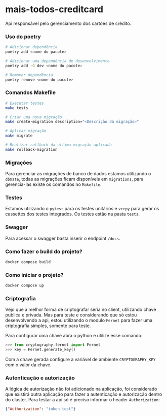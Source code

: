 # mais-todos-creditcard

Api responsável pelo gerenciamento dos cartões de crédito.

### Uso do poetry

```bash
# Adicionar dependência
poetry add <nome do pacote>

# Adicionar uma dependência de desenvolvimento
poetry add -G dev <nome do pacote>

# Remover dependência
poetry remove <nome do pacote>
```

### Comandos Makefile
```bash
# Executar testes
make tests

# Criar uma nova migração
make create-migration description="<Descrição da migração>"

# Aplicar migração
make migrate

# Realizar rollback da ultima migração aplicada
make rollback-migration
```

### Migrações

Para gerenciar as migrações de banco de dados estamos utilizando o `dbmate`,
todas as migrações ficam disponíveis em `migrations`, para gerencia-las existe os comandos no `Makefile`.


### Testes
Estamos utilizando o `pytest` para os testes unitários e `vcrpy` para gerar os cassettes dos testes integrados.
Os testes estão na pasta `tests`.

### Swagger
Para acessar o swagger basta inserir o endpoint `/docs`.

### Como fazer o build do projeto?
```bash
docker compose build
```

### Como iniciar o projeto?
```bash
docker compose up
```

### Criptografia
Vejo que a melhor forma de criptografar seria no client, utilizando chave publica e privada.
Mas para teste e considerando que só estou desenvolvendo a api, estou utilizando o modulo `Fernet` para fazer uma criptografia simples,
 somente para teste.

Para configurar uma chave abra o python e utilize esse comando:
```python
>>> from cryptography.fernet import Fernet
>>> key = Fernet.generate_key()
```
Com a chave gerada configure a variável de ambiente `CRYPTOGRAPHY_KEY` com o valor da chave.

### Autenticação e autorização

A lógica de autorização não foi adicionado na aplicação, foi considerado que existirá outra aplicação para fazer a autenticação e autorização dentro do cluster.
Para testar a api só é preciso informar o header `Authorization`:
```json
{"Authorization": "token test"}
```
